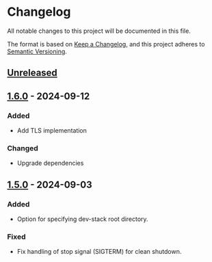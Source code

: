 # Changelog

All notable changes to this project will be documented in this file.

The format is based on [Keep a Changelog](https://keepachangelog.com/en/1.1.0/),
and this project adheres to [Semantic Versioning](https://semver.org/spec/v2.0.0.html).

## [Unreleased]

## [1.6.0] - 2024-09-12

### Added

- Add TLS implementation

### Changed

- Upgrade dependencies

## [1.5.0] - 2024-09-03

### Added

- Option for specifying dev-stack root directory.

### Fixed

- Fix handling of stop signal (SIGTERM) for clean shutdown.

[Unreleased]: https://gitlab.1optic.io/hitc/cortex-dispatcher/-/compare/1.5.0...HEAD
[1.6.0]: https://gitlab.1optic.io/hitc/cortex-dispatcher/-/compare/1.5.0...1.6.0
[1.5.0]: https://gitlab.1optic.io/hitc/cortex-dispatcher/-/compare/1.4.0...1.5.0
